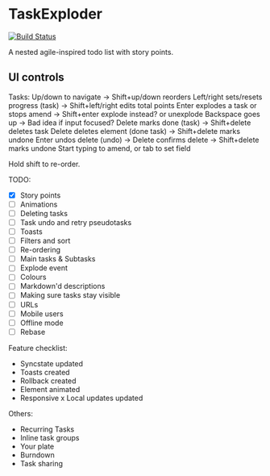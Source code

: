 # TaskExploder
[![Build Status](https://travis-ci.org/tetrapus/TaskExploder.svg?branch=master)](https://travis-ci.org/tetrapus/TaskExploder)

A nested agile-inspired todo list with story points.

## UI controls

Tasks:
    Up/down to navigate
        -> Shift+up/down reorders
    Left/right sets/resets progress (task)
        -> Shift+left/right edits total points
    Enter explodes a task or stops amend
        -> Shift+enter explode instead? or unexplode
    Backspace goes up
        -> Bad idea if input focused?
    Delete marks done (task)
        -> Shift+delete deletes task
    Delete deletes element (done task)
        -> Shift+delete marks undone
    Enter undos delete (undo)
        -> Delete confirms delete
        -> Shift+delete marks undone
    Start typing to amend, or tab to set field

Hold shift to re-order.


TODO:
- [x] Story points
- [ ] Animations
- [ ] Deleting tasks
- [ ] Task undo and retry pseudotasks
- [ ] Toasts
- [ ] Filters and sort
- [ ] Re-ordering
- [ ] Main tasks & Subtasks
- [ ] Explode event
- [ ] Colours
- [ ] Markdown'd descriptions
- [ ] Making sure tasks stay visible
- [ ] URLs
- [ ] Mobile users
- [ ] Offline mode
- [ ] Rebase

Feature checklist:
- Syncstate updated
- Toasts created
- Rollback created
- Element animated
- Responsive
x Local updates updated

Others:
- Recurring Tasks
- Inline task groups
- Your plate
- Burndown
- Task sharing
